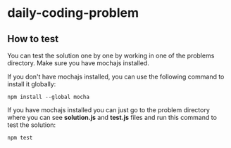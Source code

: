 # daily-coding-problem

## How to test
You can test the solution one by one by working in one of the problems directory.
Make sure you have mochajs installed.

If you don't have mochajs installed, you can use the following command to install it globally:
```shell
npm install --global mocha
```

If you have mochajs installed you can just go to the problem directory where you can see **solution.js** and **test.js** files and run this command to test the solution:
```shell
npm test
```

